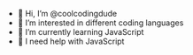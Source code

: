 - 👋 Hi, I’m @coolcodingdude
- 👀 I’m interested in different coding languages
- 🌱 I’m currently learning JavaScript 
- 💞️ I need help with JavaScript 
<!---
coolcodingdude/coolcodingdude is a ✨ special ✨ repository because its `README.md` (this file) appears on your GitHub profile.
You can click the Preview link to take a look at your changes.
--->
